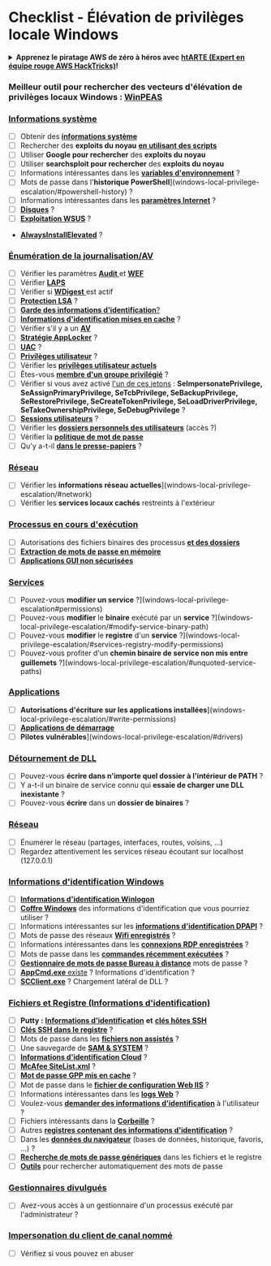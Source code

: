 # Checklist - Élévation de privilèges locale Windows

<details>

<summary><strong>Apprenez le piratage AWS de zéro à héros avec</strong> <a href="https://training.hacktricks.xyz/courses/arte"><strong>htARTE (Expert en équipe rouge AWS HackTricks)</strong></a><strong>!</strong></summary>

Autres façons de soutenir HackTricks :

* Si vous souhaitez voir votre **entreprise annoncée dans HackTricks** ou **télécharger HackTricks en PDF**, consultez les [**PLANS D'ABONNEMENT**](https://github.com/sponsors/carlospolop) !
* Obtenez le [**swag officiel PEASS & HackTricks**](https://peass.creator-spring.com)
* Découvrez [**La famille PEASS**](https://opensea.io/collection/the-peass-family), notre collection exclusive de [**NFT**](https://opensea.io/collection/the-peass-family)
* **Rejoignez le** 💬 [**groupe Discord**](https://discord.gg/hRep4RUj7f) ou le [**groupe Telegram**](https://t.me/peass) ou **suivez-nous** sur **Twitter** 🐦 [**@carlospolopm**](https://twitter.com/hacktricks_live)**.**
* **Partagez vos astuces de piratage en soumettant des PR aux** [**HackTricks**](https://github.com/carlospolop/hacktricks) et [**HackTricks Cloud**](https://github.com/carlospolop/hacktricks-cloud) dépôts GitHub.

</details>

### **Meilleur outil pour rechercher des vecteurs d'élévation de privilèges locaux Windows :** [**WinPEAS**](https://github.com/carlospolop/privilege-escalation-awesome-scripts-suite/tree/master/winPEAS)

### [Informations système](windows-local-privilege-escalation/#system-info)

* [ ] Obtenir des [**informations système**](windows-local-privilege-escalation/#system-info)
* [ ] Rechercher des **exploits du noyau** [**en utilisant des scripts**](windows-local-privilege-escalation/#version-exploits)
* [ ] Utiliser **Google pour rechercher** des **exploits du noyau**
* [ ] Utiliser **searchsploit pour rechercher** des **exploits du noyau**
* [ ] Informations intéressantes dans les [**variables d'environnement**](windows-local-privilege-escalation/#environment) ?
* [ ] Mots de passe dans l'**historique PowerShell**](windows-local-privilege-escalation/#powershell-history) ?
* [ ] Informations intéressantes dans les [**paramètres Internet**](windows-local-privilege-escalation/#internet-settings) ?
* [ ] [**Disques**](windows-local-privilege-escalation/#drives) ?
* [ ] [**Exploitation WSUS**](windows-local-privilege-escalation/#wsus) ?
* [**AlwaysInstallElevated**](windows-local-privilege-escalation/#alwaysinstallelevated) ?

### [Énumération de la journalisation/AV](windows-local-privilege-escalation/#enumeration)

* [ ] Vérifier les paramètres [**Audit** ](windows-local-privilege-escalation/#audit-settings)et [**WEF** ](windows-local-privilege-escalation/#wef)
* [ ] Vérifier [**LAPS**](windows-local-privilege-escalation/#laps)
* [ ] Vérifier si [**WDigest** ](windows-local-privilege-escalation/#wdigest)est actif
* [ ] [**Protection LSA**](windows-local-privilege-escalation/#lsa-protection) ?
* [ ] [**Garde des informations d'identification**](windows-local-privilege-escalation/#credentials-guard)[?](windows-local-privilege-escalation/#cached-credentials)
* [ ] [**Informations d'identification mises en cache**](windows-local-privilege-escalation/#cached-credentials) ?
* [ ] Vérifier s'il y a un [**AV**](windows-av-bypass)
* [ ] [**Stratégie AppLocker**](authentication-credentials-uac-and-efs#applocker-policy) ?
* [ ] [**UAC**](authentication-credentials-uac-and-efs/uac-user-account-control) ?
* [ ] [**Privilèges utilisateur**](windows-local-privilege-escalation/#users-and-groups) ?
* [ ] Vérifier les [**privilèges utilisateur actuels**](windows-local-privilege-escalation/#users-and-groups)
* [ ] Êtes-vous [**membre d'un groupe privilégié**](windows-local-privilege-escalation/#privileged-groups) ?
* [ ] Vérifier si vous avez activé [l'un de ces jetons](windows-local-privilege-escalation/#token-manipulation) : **SeImpersonatePrivilege, SeAssignPrimaryPrivilege, SeTcbPrivilege, SeBackupPrivilege, SeRestorePrivilege, SeCreateTokenPrivilege, SeLoadDriverPrivilege, SeTakeOwnershipPrivilege, SeDebugPrivilege** ?
* [ ] [**Sessions utilisateurs**](windows-local-privilege-escalation/#logged-users-sessions) ?
* [ ] Vérifier les [**dossiers personnels des utilisateurs**](windows-local-privilege-escalation/#home-folders) (accès ?)
* [ ] Vérifier la [**politique de mot de passe**](windows-local-privilege-escalation/#password-policy)
* [ ] Qu'y a-t-il [**dans le presse-papiers**](windows-local-privilege-escalation/#get-the-content-of-the-clipboard) ?

### [Réseau](windows-local-privilege-escalation/#network)

* [ ] Vérifier les **informations réseau actuelles**](windows-local-privilege-escalation/#network)
* [ ] Vérifier les **services locaux cachés** restreints à l'extérieur

### [Processus en cours d'exécution](windows-local-privilege-escalation/#running-processes)

* [ ] Autorisations des fichiers binaires des processus [**et des dossiers**](windows-local-privilege-escalation/#file-and-folder-permissions)
* [ ] [**Extraction de mots de passe en mémoire**](windows-local-privilege-escalation/#memory-password-mining)
* [ ] [**Applications GUI non sécurisées**](windows-local-privilege-escalation/#insecure-gui-apps)

### [Services](windows-local-privilege-escalation/#services)

* [ ] Pouvez-vous **modifier un service** ?](windows-local-privilege-escalation#permissions)
* [ ] Pouvez-vous **modifier** le **binaire** exécuté par un **service** ?](windows-local-privilege-escalation/#modify-service-binary-path)
* [ ] Pouvez-vous **modifier** le **registre** d'un **service** ?](windows-local-privilege-escalation/#services-registry-modify-permissions)
* [ ] Pouvez-vous profiter d'un **chemin binaire de service non mis entre guillemets** ?](windows-local-privilege-escalation/#unquoted-service-paths)

### [**Applications**](windows-local-privilege-escalation/#applications)

* [ ] **Autorisations d'écriture sur les applications installées**](windows-local-privilege-escalation/#write-permissions)
* [ ] [**Applications de démarrage**](windows-local-privilege-escalation/#run-at-startup)
* [ ] **Pilotes vulnérables**](windows-local-privilege-escalation/#drivers)

### [Détournement de DLL](windows-local-privilege-escalation/#path-dll-hijacking)

* [ ] Pouvez-vous **écrire dans n'importe quel dossier à l'intérieur de PATH** ?
* [ ] Y a-t-il un binaire de service connu qui **essaie de charger une DLL inexistante** ?
* [ ] Pouvez-vous **écrire** dans un **dossier de binaires** ?

### [Réseau](windows-local-privilege-escalation/#network)

* [ ] Énumérer le réseau (partages, interfaces, routes, voisins, ...)
* [ ] Regardez attentivement les services réseau écoutant sur localhost (127.0.0.1)

### [Informations d'identification Windows](windows-local-privilege-escalation/#windows-credentials)

* [ ] [**Informations d'identification Winlogon**](windows-local-privilege-escalation/#winlogon-credentials)
* [ ] [**Coffre Windows**](windows-local-privilege-escalation/#credentials-manager-windows-vault) des informations d'identification que vous pourriez utiliser ?
* [ ] Informations intéressantes sur les [**informations d'identification DPAPI**](windows-local-privilege-escalation/#dpapi) ?
* [ ] Mots de passe des réseaux [**Wifi enregistrés**](windows-local-privilege-escalation/#wifi) ?
* [ ] Informations intéressantes dans les [**connexions RDP enregistrées**](windows-local-privilege-escalation/#saved-rdp-connections) ?
* [ ] Mots de passe dans les [**commandes récemment exécutées**](windows-local-privilege-escalation/#recently-run-commands) ?
* [ ] [**Gestionnaire de mots de passe Bureau à distance**](windows-local-privilege-escalation/#remote-desktop-credential-manager) mots de passe ?
* [ ] [**AppCmd.exe** existe](windows-local-privilege-escalation/#appcmd-exe) ? Informations d'identification ?
* [ ] [**SCClient.exe**](windows-local-privilege-escalation/#scclient-sccm) ? Chargement latéral de DLL ?

### [Fichiers et Registre (Informations d'identification)](windows-local-privilege-escalation/#files-and-registry-credentials)

* [ ] **Putty :** [**Informations d'identification**](windows-local-privilege-escalation/#putty-creds) **et** [**clés hôtes SSH**](windows-local-privilege-escalation/#putty-ssh-host-keys)
* [ ] [**Clés SSH dans le registre**](windows-local-privilege-escalation/#ssh-keys-in-registry) ?
* [ ] Mots de passe dans les [**fichiers non assistés**](windows-local-privilege-escalation/#unattended-files) ?
* [ ] Une sauvegarde de [**SAM & SYSTEM**](windows-local-privilege-escalation/#sam-and-system-backups) ?
* [ ] [**Informations d'identification Cloud**](windows-local-privilege-escalation/#cloud-credentials) ?
* [ ] [**McAfee SiteList.xml**](windows-local-privilege-escalation/#mcafee-sitelist.xml) ?
* [ ] [**Mot de passe GPP mis en cache**](windows-local-privilege-escalation/#cached-gpp-pasword) ?
* [ ] Mot de passe dans le [**fichier de configuration Web IIS**](windows-local-privilege-escalation/#iis-web-config) ?
* [ ] Informations intéressantes dans les [**logs Web**](windows-local-privilege-escalation/#logs) ?
* [ ] Voulez-vous [**demander des informations d'identification**](windows-local-privilege-escalation/#ask-for-credentials) à l'utilisateur ?
* [ ] Fichiers intéressants dans la [**Corbeille**](windows-local-privilege-escalation/#credentials-in-the-recyclebin) ?
* [ ] Autres [**registres contenant des informations d'identification**](windows-local-privilege-escalation/#inside-the-registry) ?
* [ ] Dans les [**données du navigateur**](windows-local-privilege-escalation/#browsers-history) (bases de données, historique, favoris, ...) ?
* [ ] [**Recherche de mots de passe génériques**](windows-local-privilege-escalation/#generic-password-search-in-files-and-registry) dans les fichiers et le registre
* [ ] [**Outils**](windows-local-privilege-escalation/#tools-that-search-for-passwords) pour rechercher automatiquement des mots de passe

### [Gestionnaires divulgués](windows-local-privilege-escalation/#leaked-handlers)

* [ ] Avez-vous accès à un gestionnaire d'un processus exécuté par l'administrateur ?

### [Impersonation du client de canal nommé](windows-local-privilege-escalation/#named-pipe-client-impersonation)

* [ ] Vérifiez si vous pouvez en abuser
